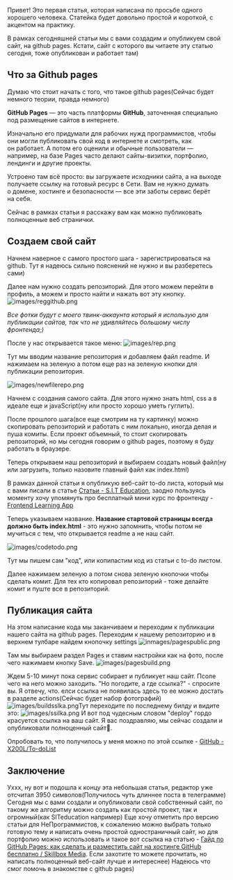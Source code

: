 Привет! Это первая статья, которая написана по просьбе одного хорошего человека. Статейка будет довольно простой и короткой, с акцентом на практику.

В рамках сегодняшней статьи мы с вами создадим и опубликуем свой сайт, на github pages.  Кстати, сайт с которого вы читаете эту статью сегодня, тоже опубликован и работает там)

## Что за Github pages

Думаю что стоит начать с того, что такое github pages(Сейчас будет немного теории, правда немного)

**GitHub Pages** — это часть платформы **GitHub**, заточенная специально под размещение сайтов в интернете.

Изначально его придумали для рабочих нужд программистов, чтобы они могли публиковать свой код в интернете и смотреть, как он работает. А потом его оценили и обычные пользователи — например, на базе Pages часто делают сайты-визитки, портфолио, лендинги и другие проекты.

Устроено там всё просто: вы загружаете исходники сайта, а на выходе получаете ссылку на готовый ресурс в Сети. Вам не нужно думать о домене, хостинге и безопасности — все эти заботы сервис берёт на себя. 

Сейчас в рамках статьи я расскажу вам  как можно публиковать полноценные веб странички.

## Создаем свой сайт

Начнем наверное с самого простого шага - зарегистрироваться на github. Тут я надеюсь сильно пояснений не нужно и вы разберетесь сами)

Далее нам нужно создать репозиторий. Для этого можем перейти в профиль, а можем и просто найти и нажать вот эту кнопку. 
![images/reggithub.png](images/reggithub.png)

*Все фотки будут с моего твинк-аккаунта который я использую для публикации сайтов, так что не удивляйтесь большому числу фронтенда;)*

После у нас открывается такое меню:
![images/rep.png](images/rep.png)

Тут мы вводим название репозитория и добавляем файл readme. И нажимаем на зеленую а потом еще раз на зеленую кнопки для публикации репозитория. 


![images/newfilerepo.png](images/newfilerepo.png)

Начнем с создания самого сайта. Для этого нужно знать html, css а в идеале еще и javaScript(ну или просто хорошо уметь гуглить). 

После прошлого шага(все еще смотрим на ту картинку) можно скопировать репозиторий и работать с ним локально, иногда делая и пуша комиты. Если проект объемный, то стоит скопировать репозиторий, но мы сегодня говорим о github pages, поэтому я буду работать в браузере. 

Теперь открываем наш репозиторий и выбираем создать новый файл(ну или загрузить, только назовите главный файл как index.html)

В рамках данной статьи я опубликую веб-сайт to-do листа, который мы с вами писали в статье [Статьи - S.I.T Education](https://x200l.github.io/SITeducation/articles.html?article=11), заодно пользуясь моменту хочу упомянуть про бесплатный мини курс по фронтенду - [Frontend Learning App](https://x200l.github.io/SITeducation/course.html)

Теперь указываем название. **Название стартовой страницы всегда должно быть index.html** - это нужно запомнить, чтобы потом не мучиться с тем, что открывается readme а не наш сайт. 

![images/codetodo.png](images/codetodo.png)

Тут мы пишем сам "код", или копипастим код из статьи с to-do листом. 

Далее  нажимаем зеленую а потом снова зеленую кнопочки чтобы сделать комит. Для тех кто копировал репозиторий - тоже делайте комит и пуште все в репозиторий.

## Публикация сайта
На этом написание кода мы заканчиваем и переходим к публикации нашего сайта на github pages. Переходим к нашему репозиторию и в верхнем тулбаре найдем кнопочку settings
![inmages/pagespublic.png](images/pagespublic.png)

Там мы выбираем раздел Pages и ставим настройки как на фото, после чего нажимаем кнопку Save.
![images/pagesbuild.png](images/pagesbuild.png)

Ждем 5-10 минут пока сервис собирает и публикует наш сайт. Псоле чего на него можно заходить. "Но погодите, а где ссылка?" - спросите вы. Я отвечу, что. елси ссылка не появилась здесь то ее можно достать в разделе actions(Сейчас будет набор фотографий)
![images/buildsslka.png](images/buildsslka.png)Тут переходите по последнему билду и видите это:
![images/ssilka.png](images/ssilka.png)
И вот под чудесным словом "deploy" гордо красуется ссылка на ваш сайт. Я вас поздравляю, мы сейчас создали и опубликовали полноценный сайт🥳. 

Опробовать то, что получилось у меня можно по этой ссылке - [GitHub - X200L/To-doList](https://github.com/X200L/To-doList)

## Заключение

Уххх, ну вот и подошла к концу эта небольшая статья, редактор уже отсчитал 3950 символов(Получилось чуть длиннее поста в телеграмме) 
Сегодня мы с вами создали и опубликовали свой собственный сайт, по такому же алгоритму можно создать как простой проект, так и огромный(как SITeducation например) Еще хочу отметить про версию статьи для НеПрограммистов, к сожалению можно выбрать только готовую тему и написать очень простой одностраничный сайт, но для портфолио можно использовать и такое вот ссылка на статью - [Гайд по GitHub Pages: как сделать и разместить сайт на хостинге GitHub бесплатно / Skillbox Media](https://skillbox.ru/media/code/kak-sozdat-besplatnyy-sayt-na-github-pages/). Если захотите то можете прочитать, но написать полноценный веб-сайт лучше и интереснее)
Надеюсь что смог помочь в знакомстве с github pages)
